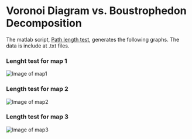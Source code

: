# Voronoi Diagram vs. Boustrophedon Decomposition

The matlab script, [Path length test](https://github.com/ancker1/RCA5-PRO/blob/master/Test/Roadmap/Length%20test/Path_Length_Test.m), generates the following graphs.
The data is include at .txt files.

### Lenght test for map 1

![Image of map1](https://github.com/ancker1/RCA5-PRO/blob/master/Test/Roadmap/Length%20test/Map1_Length_test.jpg)

### Length test for map 2

![Image of map2](https://github.com/ancker1/RCA5-PRO/blob/master/Test/Roadmap/Length%20test/Map2_Length_test.jpg)

### Length test for map 3

![Image of map3](https://github.com/ancker1/RCA5-PRO/blob/master/Test/Roadmap/Length%20test/Map3_Length_test.jpg)
